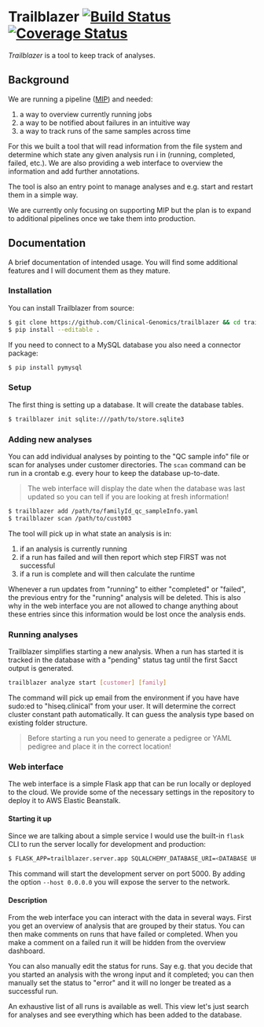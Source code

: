 # Trailblazer [![Build Status][travis-image]][travis-url] [![Coverage Status][coveralls-image]][coveralls-url]

_Trailblazer_ is a tool to keep track of analyses.

## Background

We are running a pipeline ([MIP][mip]) and needed:

1. a way to overview currently running jobs
2. a way to be notified about failures in an intuitive way
3. a way to track runs of the same samples across time

For this we built a tool that will read information from the file system and determine which state any given analysis run i in (running, completed, failed, etc.). We are also providing a web interface to overview the information and add further annotations.

The tool is also an entry point to manage analyses and e.g. start and restart them in a simple way.

We are currently only focusing on supporting MIP but the plan is to expand to additional pipelines once we take them into production.

## Documentation

A brief documentation of intended usage. You will find some additional features and I will document them as they mature.

### Installation

You can install Trailblazer from source:

```bash
$ git clone https://github.com/Clinical-Genomics/trailblazer && cd trailblazer
$ pip install --editable .
```

If you need to connect to a MySQL database you also need a connector package:

```bash
$ pip install pymysql
```

### Setup

The first thing is setting up a database. It will create the database tables.

```bash
$ trailblazer init sqlite:///path/to/store.sqlite3
```

### Adding new analyses

You can add individual analyses by pointing to the "QC sample info" file or scan for analyses under customer directories. The `scan` command can be run in a crontab e.g. every hour to keep the database up-to-date.

> The web interface will display the date when the database was last updated so you can tell if you are looking at fresh information!

```bash
$ trailblazer add /path/to/familyId_qc_sampleInfo.yaml
$ trailblazer scan /path/to/cust003
```

The tool will pick up in what state an analysis is in:

1. if an analysis is currently running
2. if a run has failed and will then report which step FIRST was not successful
3. if a run is complete and will then calculate the runtime

Whenever a run updates from "running" to either "completed" or "failed", the previous entry for the "running" analysis will be deleted. This is also why in the web interface you are not allowed to change anything about these entries since this information would be lost once the analysis ends.

### Running analyses

Trailblazer simplifies starting a new analysis. When a run has started it is tracked in the database with a "pending" status tag until the first Sacct output is generated.

```bash
trailblazer analyze start [customer] [family]
```

The command will pick up email from the environment if you have have sudo:ed to "hiseq.clinical" from your user. It will determine the correct cluster constant path automatically. It can guess the analysis type based on existing folder structure.

> Before starting a run you need to generate a pedigree or YAML pedigree and place it in the correct location! 

### Web interface

The web interface is a simple Flask app that can be run locally or deployed to the cloud. We provide some of the necessary settings in the repository to deploy it to AWS Elastic Beanstalk.

#### Starting it up

Since we are talking about a simple service I would use the built-in `flask` CLI to run the server locally for development and production:

```bash
$ FLASK_APP=trailblazer.server.app SQLALCHEMY_DATABASE_URI=<DATABASE URI> FLASK_DEBUG=1 flask run
```

This command will start the development server on port 5000. By adding the option `--host 0.0.0.0` you will expose the server to the network.

#### Description

From the web interface you can interact with the data in several ways. First you get an overview of analysis that are grouped by their status. You can then make comments on runs that have failed or completed. When you make a comment on a failed run it will be hidden from the overview dashboard.

You can also manually edit the status for runs. Say e.g. that you decide that you started an analysis with the wrong input and it completed; you can then manually set the status to "error" and it will no longer be treated as a successful run.

An exhaustive list of all runs is available as well. This view let's just search for analyses and see everything which has been added to the database.


[travis-url]: https://travis-ci.org/Clinical-Genomics/trailblazer
[travis-image]: https://img.shields.io/travis/Clinical-Genomics/trailblazer.svg?style=flat-square

[coveralls-url]: https://coveralls.io/r/Clinical-Genomics/trailblazer
[coveralls-image]: https://img.shields.io/coveralls/Clinical-Genomics/trailblazer.svg?style=flat-square

[mip]: https://github.com/henrikstranneheim/MIP
